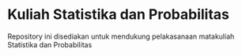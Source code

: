 # Kuliah Statistika dan Probabilitas
Repository ini disediakan untuk mendukung pelakasanaan matakuliah Statistika dan Probabilitas
